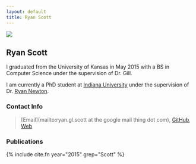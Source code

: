 ```yaml
---
layout: default
title: Ryan Scott
---
```


<img src="{{site.baseurl}}/images/ryanscott/me.jpg" class="img-rounded floatleft"/>

## Ryan Scott

I graduated from the University of Kansas in May 2015 with a BS in Computer Science under the supervision of Dr. Gill.

I am currently a PhD student at [Indiana University](https://www.indiana.edu/) under the supervision of Dr. [Ryan Newton](http://www.cs.indiana.edu/~rrnewton/homepage.html).

### Contact Info

> [Email](mailto:ryan.gl.scott at the google mail thing dot com), [GitHub](http://github.com/RyanGlScott), [Web](http://ryanglscott.github.io)

### Publications

{% include cite.fn year="2015" grep="Scott" %}
